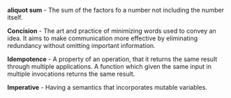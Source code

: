 **aliquot sum** - The sum of the factors fo a number not including the number itself.

**Concision** - The art and practice of minimizing words used to convey an idea. It aims to make communication more effective by eliminating redundancy without omitting important information.

**Idempotence** - A property of an operation, that it returns the same result through multiple applications. A function which given the same input in multiple invocations returns the same result. 

**Imperative** - Having a semantics that incorporates mutable variables.